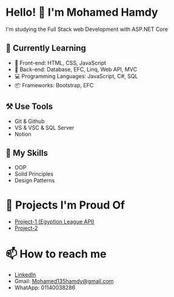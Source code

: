 # Hello! 👋 I'm Mohamed Hamdy
I'm studying the Full Stack web Development with ASP.NET Core

## 🌱 Currently Learning
 - 🎨 Front-end: HTML, CSS, JavaScript
 - 🧠 Back-end: Database, EFC, Linq, Web API, MVC
 - 💻 Programming Languages: JavaScript, C#, SQL
 - 📦 Frameworks: Bootstrap, EFC
## ⚒️ Use Tools
 - Git & Github
 - VS & VSC & SQL Server
 - Notion
## 🚀 My Skills
 - OOP
 - Solid Principles
 - Design Patterns
# 💼 Projects I'm Proud Of
 - [Project-1 (Egyption League API)](https://github.com/MohamedHamada13/Egyption-League-Web-API) 
 - [Project-2]([URL])
# 📫 How to reach me
 - [LinkedIn](https://www.linkedin.com/in/mohamed-hamdy-5ab364227/)
 - Gmail: Mohamed135hamdy@gmail.com
 - WhatApp: 01140038286

